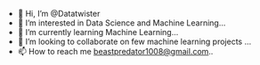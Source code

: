 - 👋 Hi, I’m @Datatwister
- 👀 I’m interested in Data Science and Machine Learning...
- 🌱 I’m currently learning Machine Learning...
- 💞️ I’m looking to collaborate on few machine learning projects  ...
- 📫 How to reach me beastpredator1008@gmail.com..

<!---
Datatwister/Datatwister is a ✨ special ✨ repository because its `README.md` (this file) appears on your GitHub profile.
You can click the Preview link to take a look at your changes.
--->

